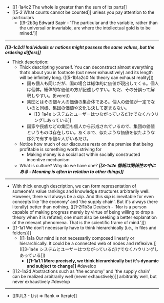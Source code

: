 - [[1-1a4c2 The whole is greater than the sum of its parts]]
- [[5-2 What counts cannot be counted]] unless you pay attention to the particulars
  - [[9-2b3g Edward Sapir - 'The particular and the variable, rather than the universal or invariable, are where the intellectual gold is to be mined.']]
---
***[[3-1c2d1 Individuals or nations might possess the same values, but the ordering differs]]***
- Thick description: 
  - Thick descripting yourself. You can deconstruct almost everything that’s about you in footnote (but never exhaustively) and its length will be infinitely long. ([[5-1b1a2c0 No theory can exhaust reality]])
    - 国も個人も同じだが、国の場合は総体的に価値が現出してくる。個人は個体。総体的な価値の方が記述しやすい。ただ、その分誤って解釈しやすい。(Everett)
    - 集団とはその個々人の価値の集合体である。個人の価値が一定でないのと同様、集団の価値や文化も決して定まらない。
      - [[3-1a4e システムとユーザーはつながっているだけでなくハウリングしあっている]]
    - 国家や民族などの集団も個人から形成されているので、集団の価値というものは存在しない。あくまで、似たような価値を似たような序列で有する個々人がいるだけ。
  - Notice how much of our discourse rests on the premise that being profitable is something worth striving for
    - Making money is a social act within socially constructed incentive mechanism
  - What is culture? Why do we have one?
***[[3-1c2e 情報は関係性の中にある - Meaning is often in relation to other things]]***
---
- With thick enough description, we can form representation of someone's value rankings and knowledge structures arbitrarily well. However, there will always be a *slip*. And this *slip* is inevitable for even concepts like 'the economy' and 'the supply chain'. But it's always (here literally) better than nothing. ([[1-2f1b3a Deutsch - 'Nor is a person capable of making progress merely by virtue of being willing to drop a theory when it is refuted; one must also be seeking a better explanation of the relevant phenomena. That is the scientific frame of mind.']])
- [[1-1a1 We don’t necessarily have to think hierarchically (i.e., in files and folders)]]
  - [[1-1a1a Our mind is not necessarily composed linearly or hierarchically. It could be a connected web of nodes and reflexive.]] ([[3-1a4e システムとユーザーはつながっているだけでなくハウリングしあっている]])
    - **[[1-1a1.1 More precisely, we think hierarchically but it's dynamic and subject to change]]** #develop  
- [[12-1a2d Abstractions such as 'the economy' and 'the supply chain' can be realized arbitrarily well (never exhaustively)]] arbitrarily well, but never exhaustively #develop 
---
- [[RUL3 - List ⇒ Rank ⇒ Iterate]]
